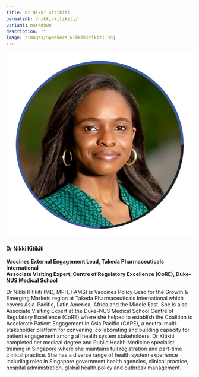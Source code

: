 ```yaml
---
title: Dr Nikki Kitikiti
permalink: /nikki-kitikiti/
variant: markdown
description: ""
image: /images/Speakers_NikkiKitikiti.png
---
```

<div class="row">
<div class="col is-3">
<img src="/images/Speakers_NikkiKitikiti.png">
</div>
<div class="col is-9 speaker-details">
	<h4><b>Dr Nikki Kitikiti</b></h4>
<b>Vaccines External Engagement Lead, Takeda Pharmaceuticals International<br>
	Associate Visiting Expert, Centre of Regulatory Excellence (CoRE), Duke-NUS Medical School</b>
	
<p>Dr Nikki Kitikiti (MD, MPH, FAMS) is Vaccines Policy Lead for the Growth &amp; Emerging Markets region at Takeda Pharmaceuticals International which covers Asia-Pacific, Latin America, Africa and the Middle East. She is also Associate Visiting Expert at the Duke-NUS Medical School Centre of Regulatory Excellence (CoRE) where she helped to establish the Coalition to Accelerate Patient Engagement in Asia Pacific (CAPE), a neutral multi-stakeholder platform for convening, collaborating and building capacity for patient engagement among all health system stakeholders. Dr Kitikiti completed her medical degree and Public Health Medicine specialist training in Singapore where she maintains full registration and part-time clinical practice. She has a diverse range of health system experience including roles in Singapore government health agencies, clinical practice, hospital administration, global health policy and outbreak management. 
</p>
</div>
</div>